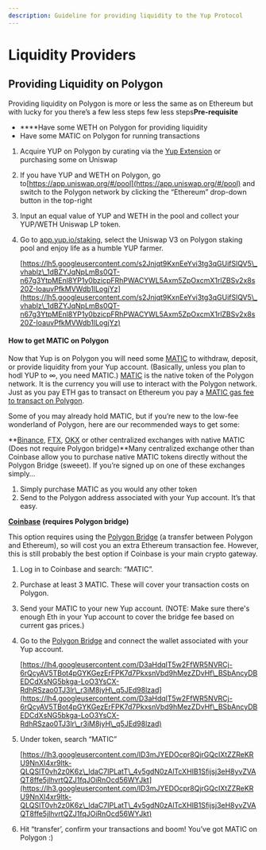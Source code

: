 ```yaml
---
description: Guideline for providing liquidity to the Yup Protocol
---
```


# Liquidity Providers

## Providing Liquidity on Polygon

Providing liquidity on Polygon is more or less the same as on Ethereum but with lucky for you there’s a few less steps few less steps**Pre-requisite**

* \*\*\*\*Have some WETH on Polygon for providing liquidity
* Have some MATIC on Polygon for running transactions

1. Acquire YUP on Polygon by curating via the [Yup Extension](https://chrome.google.com/webstore/detail/yup-the-opinion-layer-of/nhmeoaahigiljjdkoagafdccikgojjoi?hl=en) or purchasing some on Uniswap
2. If you have YUP and WETH on Polygon, go to[https://app.uniswap.org/#/pool](https://app.uniswap.org/#/pool) and switch to the Polygon network by clicking the “Ethereum” drop-down button in the top-right
3. Input an equal value of YUP and WETH in the pool and collect your YUP/WETH Uniswap LP token.
4.  Go to [app.yup.io/staking](http://app.yup.io/staking), select the Uniswap V3 on Polygon staking pool and enjoy life as a humble YUP farmer.

    [https://lh5.googleusercontent.com/s2Jnjqt9KxnEeYvi3tg3qGUifSlQV5\_vhablz\_1dBZYJqNpLmBs0QT-n67g3YtpMEnl8YP1y0bzicpFRhPWACYWL5Axm5ZpOxcmX1rlZBSv2x8s20Z-IoauvPfkMVWdb1lLogjYz](https://lh5.googleusercontent.com/s2Jnjqt9KxnEeYvi3tg3qGUifSlQV5\_vhablz\_1dBZYJqNpLmBs0QT-n67g3YtpMEnl8YP1y0bzicpFRhPWACYWL5Axm5ZpOxcmX1rlZBSv2x8s20Z-IoauvPfkMVWdb1lLogjYz)

#### **How to get MATIC on Polygon**

Now that Yup is on Polygon you will need some [MATIC](https://www.kraken.com/en-us/learn/what-is-polygon-matic) to withdraw, deposit, or provide liquidity from your Yup account. (Basically, unless you plan to hodl YUP to ∞, you need MATIC.) [MATIC](https://www.kraken.com/en-us/learn/what-is-polygon-matic) is the native token of the Polygon network. It is the currency you will use to interact with the Polygon network. Just as you pay ETH gas to transact on Ethereum you pay a [MATIC gas fee to transact on Polygon](https://www.coindesk.com/learn/polygon-and-matic-whats-the-difference/).

Some of you may already hold MATIC, but if you’re new to the low-fee wonderland of Polygon, here are our recommended ways to get some:

\*\*[Binance](https://www.binance.com/en), [FTX](https://ftx.us/?fromIntl=true), [OKX](https://www.okx.com) or other centralized exchanges with native MATIC (Does not require Polygon bridge)\*\*Many centralized exchange other than Coinbase allow you to purchase native MATIC tokens directly without the Polygon Bridge (sweeet). If you’re signed up on one of these exchanges simply…

1. Simply purchase MATIC as you would any other token
2. Send to the Polygon address associated with your Yup account. It’s that easy.

[**Coinbase**](http://coinbase.com) **(requires Polygon bridge)**

This option requires using the [Polygon Bridge](https://docs.polygon.technology/docs/faq/wallet-bridge-faq/) (a transfer between Polygon and Ethereum), so will cost you an extra Ethereum transaction fee. However, this is still probably the best option if Coinbase is your main crypto gateway.

1. Log in to Coinbase and search: “MATIC”.
2. Purchase at least 3 MATIC. These will cover your transaction costs on Polygon.
3. Send your MATIC to your new Yup account. (NOTE: Make sure there's enough Eth in your Yup account to cover the bridge fee based on current gas prices.)
4.  Go to the [Polygon Bridge](https://wallet.polygon.technology/login?next=%2Fbridge) and connect the wallet associated with your Yup account.

    [https://lh4.googleusercontent.com/D3aHdqlT5w2FfWR5NVRCj-6rQcyAV5TBot4pGYKGezErFPK7d7PkxsnVbd9hMezZDvHf\_BSbAncyDBEDCdXsNG5bkga-LoO3YsCX-RdhRSzao0TJ3lr\_r3iM8jyH\_q5JEd98lzad](https://lh4.googleusercontent.com/D3aHdqlT5w2FfWR5NVRCj-6rQcyAV5TBot4pGYKGezErFPK7d7PkxsnVbd9hMezZDvHf\_BSbAncyDBEDCdXsNG5bkga-LoO3YsCX-RdhRSzao0TJ3lr\_r3iM8jyH\_q5JEd98lzad)
5.  Under token, search “MATIC”

    [https://lh3.googleusercontent.com/ID3mJYEDOcpr8QjrGQcIXtZZReKRU9NnXI4xr9ltk-QLQSlT0vh2z0K6z\_ldaC7IPLatT\_4v5gdN0zAlTcXHIB1Sfijsj3eH8yvZVAQT8ffe5jlhvrtQZJ1fqJOiRnOcd56WYJkt](https://lh3.googleusercontent.com/ID3mJYEDOcpr8QjrGQcIXtZZReKRU9NnXI4xr9ltk-QLQSlT0vh2z0K6z\_ldaC7IPLatT\_4v5gdN0zAlTcXHIB1Sfijsj3eH8yvZVAQT8ffe5jlhvrtQZJ1fqJOiRnOcd56WYJkt)
6. Hit “transfer’, confirm your transactions and boom! You’ve got MATIC on Polygon :)
